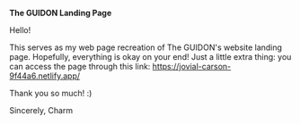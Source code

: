 **The GUIDON Landing Page**

Hello!

This serves as my web page recreation of The GUIDON's website landing page. Hopefully, everything is okay on your end! Just a little extra thing: you can access the page through this link: https://jovial-carson-9f44a6.netlify.app/

Thank you so much! :)

Sincerely,
Charm
